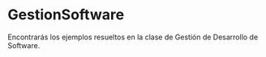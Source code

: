 # GestionSoftware
Encontrarás los ejemplos resueltos en la clase de Gestión de Desarrollo de Software.
